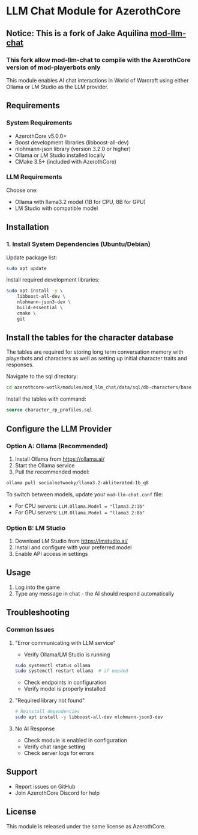 # LLM Chat Module for AzerothCore
## Notice: This is a fork of Jake Aquilina [mod-llm-chat](https://gitlab.realsoftgames.com/krazor/mod_llm_chat)
### This fork allow mod-llm-chat to compile with the AzerothCore version of mod-playerbots only


This module enables AI chat interactions in World of Warcraft using either Ollama or LM Studio as the LLM provider.

## Requirements

### System Requirements

- AzerothCore v5.0.0+
- Boost development libraries (libboost-all-dev)
- nlohmann-json library (version 3.2.0 or higher)
- Ollama or LM Studio installed locally
- CMake 3.5+ (included with AzerothCore)

### LLM Requirements

Choose one:

- Ollama with llama3.2 model (1B for CPU, 8B for GPU)
- LM Studio with compatible model

## Installation

### 1. Install System Dependencies (Ubuntu/Debian)

Update package list:

```bash
sudo apt update
```

Install required development libraries:

```bash
sudo apt install -y \
    libboost-all-dev \
    nlohmann-json3-dev \
    build-essential \
    cmake \
    git
```

## Install the tables for the character database

The tables are required for storing long term conversation memory with playerbots and characters as well as setting up initial character traits and responses.

Navigate to the sql directory:

```bash
cd azerothcore-wotlk/modules/mod_llm_chat/data/sql/db-characters/base
```

Install the tables with command:

```sql
source character_rp_profiles.sql
```

## Configure the LLM Provider

### Option A: Ollama (Recommended)

1. Install Ollama from https://ollama.ai/
2. Start the Ollama service
3. Pull the recommended model:

```bash
ollama pull socialnetwooky/llama3.2-abliterated:1b_q8
```

To switch between models, update your `mod-llm-chat.conf` file:

- For CPU servers: `LLM.Ollama.Model = "llama3.2:1b"`
- For GPU servers: `LLM.Ollama.Model = "llama3.2:8b"`

### Option B: LM Studio

1. Download LM Studio from https://lmstudio.ai/
2. Install and configure with your preferred model
3. Enable API access in settings

## Usage

1. Log into the game
2. Type any message in chat - the AI should respond automatically

## Troubleshooting

### Common Issues

1. "Error communicating with LLM service"

   - Verify Ollama/LM Studio is running

   ```bash
   sudo systemctl status ollama
   sudo systemctl restart ollama  # if needed
   ```

   - Check endpoints in configuration
   - Verify model is properly installed

2. "Required library not found"

   ```bash
   # Reinstall dependencies
   sudo apt install -y libboost-all-dev nlohmann-json3-dev
   ```

3. No AI Response
   - Check module is enabled in configuration
   - Verify chat range setting
   - Check server logs for errors

## Support

- Report issues on GitHub
- Join AzerothCore Discord for help

## License

This module is released under the same license as AzerothCore.
